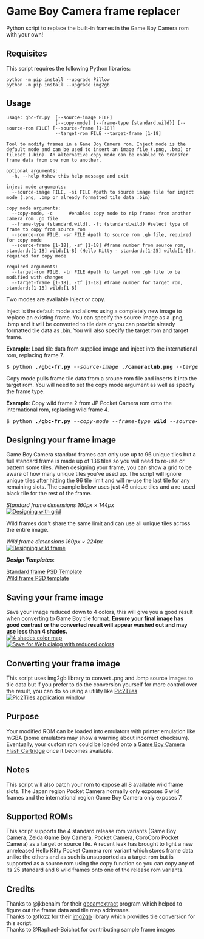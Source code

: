 # Game Boy Camera frame replacer

Python script to replace the built-in frames in the Game Boy Camera rom with your own!

## Requisites
This script requires the following Python libraries:
```
python -m pip install --upgrade Pillow
python -m pip install --upgrade img2gb
```
## Usage
```
usage: gbc-fr.py  [--source-image FILE]
                  [--copy-mode] [--frame-type {standard,wild}] [--source-rom FILE] [--source-frame [1-18]]
                  --target-rom FILE --target-frame [1-18]

Tool to modify frames in a Game Boy Camera rom. Inject mode is the default mode and can be used to insert an image file (.png, .bmp) or tileset (.bin). An alternative copy mode can be enabled to transfer frame data from one rom to another.

optional arguments:
  -h, --help #show this help message and exit

inject mode arguments:
  --source-image FILE, -si FILE #path to source image file for inject mode (.png, .bmp or already formatted tile data .bin)

copy mode arguments:
  --copy-mode, -c      #enables copy mode to rip frames from another camera rom .gb file
  --frame-type {standard,wild}, -ft {standard,wild} #select type of frame to copy from source rom
  --source-rom FILE, -sr FILE #path to source rom .gb file, required for copy mode
  --source-frame [1-18], -sf [1-18] #frame number from source rom, standard:[1-18] wild:[1-8] (Hello Kitty - standard:[1-25] wild:[1-6]), required for copy mode

required arguments:
  --target-rom FILE, -tr FILE #path to target rom .gb file to be modified with changes
  --target-frame [1-18], -tf [1-18] #frame number for target rom, standard:[1-18] wild:[1-8]
```

Two modes are available inject or copy.

Inject is the default mode and allows using a completely new image to replace an existing frame. You can specify the source image as a .png, .bmp and it will be converted to tile data or you can provide already formatted tile data as .bin. You will also specify the target rom and target frame.

**Example**: Load tile data from supplied image and inject into the international rom, replacing frame 7.  
<pre>
$ python <b>./gbc-fr.py</b> <em>--source-image</em> <b>./cameraclub.png</b> <em>--target-rom</em> <b>./gameboycam-intl.gb</b> <em>--target-frame</em> <b>7</b>
</pre>

Copy mode pulls frame tile data from a srouce rom file and inserts it into the target rom. You will need to set the copy mode argument as well as specify the frame type.

**Example**: Copy wild frame 2 from JP Pocket Camera rom onto the international rom, replacing wild frame 4.  
<pre>
$ python <b>./gbc-fr.py</b> <em>--copy-mode</em> <em>--frame-type</em> <b>wild</b> <em>--source-rom</em> <b>./pocketcam-jp.gb</b> <em>--source-frame</em> <b>2</b> <em>--target-rom</em> <b>./gameboycam-intl.gb</b> <em>--target-frame</em> <b>4</b>
</pre>

## Designing your frame image
Game Boy Camera standard frames can only use up to 96 unique tiles but a full standard frame is made up of 136 tiles so you will need to re-use or pattern some tiles. When designing your frame, you can show a grid to be aware of how many unique tiles you've used up. The script will ignore unique tiles after hitting the 96 tile limit and will re-use the last tile for any remaining slots. The example below uses just 46 unique tiles and a re-used black tile for the rest of the frame.

*Standard frame dimensions 160px × 144px*  
<a href="#design-grid"><img id="design-grid" src="docs/frame-unique-tiles.png" alt="Designing with grid"/></a>  

Wild frames don't share the same limit and can use all unique tiles across the entire image.

*Wild frame dimensions 160px × 224px*  
<a href="#wild-frame"><img id="wild-frame" src="docs/wild-frame.png" alt="Designing wild frame"/></a>  

***Design Templates***:

[Standard frame PSD Template](samples/standard-frame-template.psd?raw=1)  
[Wild frame PSD template](samples/wild-frame-template.psd?raw=1)

## Saving your frame image
Save your image reduced down to 4 colors, this will give you a good result when converting to Game Boy tile format. **Ensure your final image has good contrast or the converted result will appear washed out and may use less than 4 shades.**  
<a href="#gameboy-palette"><img id="gameboy-palette" src="docs/4-shades.png" alt="4 shades color map"/></a>  
<a href="#reduced-colors"><img id="reduced-colors" src="docs/reduced-colors.png" alt="Save for Web dialog with reduced colors"/></a> 

## Converting your frame image
This script uses img2gb library to convert .png and .bmp source images to tile data but if you prefer to do the conversion yourself for more control over the result, you can do so using a utility like [Pic2Tiles](http://www.budmelvin.com/dev/index.html)  
<a href="#pic2tiles"><img id="pic2tiles" src="docs/pic2tiles.png" alt="Pic2Tiles application window"/></a> 

## Purpose
Your modified ROM can be loaded into emulators with printer emulation like mGBA (some emulators may show a warning about incorrect checksum). Eventually, your custom rom could be loaded onto a [Game Boy Camera Flash Cartridge](https://github.com/HDR/Gameboy-Camera-Flashcart) once it becomes available.

## Notes
This script will also patch your rom to expose all 8 available wild frame slots. The Japan region Pocket Camera normally only exposes 6 wild frames and the international region Game Boy Camera only exposes 7.

## Supported ROMs
This script supports the 4 standard release rom variants (Game Boy Camera, Zelda Game Boy Camera, Pocket Camera, CoroCoro Pocket Camera) as a target or source file. A recent leak has brought to light a new unreleased Hello Kitty Pocket Camera rom variant which stores frame data unlike the others and as such is unsupported as a target rom but is supported as a source rom using the copy function so you can copy any of its 25 standard and 6 wild frames onto one of the release rom variants.

## Credits
Thanks to @jkbenaim for their [gbcamextract](https://github.com/jkbenaim/gbcamextract) program which helped to figure out the frame data and tile map addresses.  
Thanks to @flozz for their [img2gb](https://github.com/flozz/img2gb) library which provides tile conversion for this script.  
Thanks to @Raphael-Boichot for contributing sample frame images